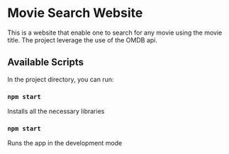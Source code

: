 # Movie Search Website

This is a website that enable one to search for any movie using the movie title.
The project leverage the use of the OMDB api.

## Available Scripts

In the project directory, you can run:

### `npm start`
Installs all the necessary libraries
### `npm start`

Runs the app in the development mode

